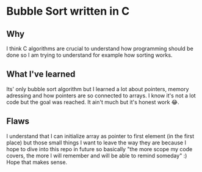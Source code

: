 # Bubble Sort written in C

## Why
I think C algorithms are crucial to understand how programming should be done so I am 
trying to understand for example how sorting works.

## What I've learned
Its' only bubble sort algorithm but I learned a lot about pointers, memory adressing
and how pointers are so connected to arrays.
I know it's not a lot code but the goal was reached.
It ain't much but it's honest work 😂.

## Flaws
I understand that I can initialize array as pointer to first element (in the first place) but those small things
I want to leave the way they are because I hope to dive into this repo in future so basically
"the more scope my code covers, the more I will remember and will be able to remind someday" :)
Hope that makes sense.


